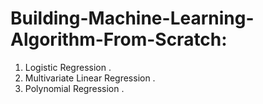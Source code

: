 # Building-Machine-Learning-Algorithm-From-Scratch:
  
  1) Logistic Regression .
  2) Multivariate Linear Regression .
  3) Polynomial Regression .
  
